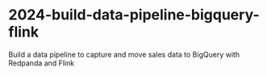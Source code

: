 # 2024-build-data-pipeline-bigquery-flink
Build a data pipeline to capture and move sales data to BigQuery with Redpanda and Flink
